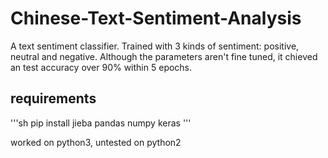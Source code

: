 # Chinese-Text-Sentiment-Analysis

A text sentiment classifier.
Trained with 3 kinds of sentiment: positive, neutral and negative.
Although the parameters aren't fine tuned, it chieved an test accuracy over 90% within 5 epochs.

## requirements

'''sh
pip install jieba pandas numpy keras
'''

worked on python3, untested on python2
